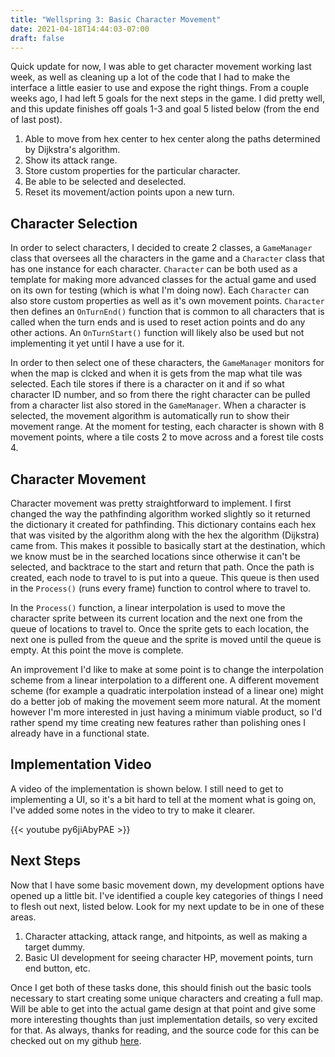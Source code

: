 ```yaml
---
title: "Wellspring 3: Basic Character Movement"
date: 2021-04-18T14:44:03-07:00
draft: false
---
```


Quick update for now, I was able to get character movement working last week, as well as cleaning up a lot of the code that I had to make the interface a little easier to use and expose the right things. 
From a couple weeks ago, I had left 5 goals for the next steps in the game. 
I did pretty well, and this update finishes off goals 1-3 and goal 5 listed below (from the end of last post). 

1. Able to move from hex center to hex center along the paths determined by Dijkstra's algorithm. 
2. Show its attack range. 
3. Store custom properties for the particular character.
4. Be able to be selected and deselected.
5. Reset its movement/action points upon a new turn.

## Character Selection 

In order to select characters, I decided to create 2 classes, a `GameManager` class that oversees all the characters in the game and a `Character` class that has one instance for each character. 
`Character` can be both used as a template for making more advanced classes for the actual game and used on its own for testing (which is what I'm doing now).
Each `Character` can also store custom properties as well as it's own movement points.
`Character` then defines an `OnTurnEnd()` function that is common to all characters that is called when the turn ends and is used to reset action points and do any other actions. 
An `OnTurnStart()` function will likely also be used but not implementing it yet until I have a use for it. 

In order to then select one of these characters, the `GameManager` monitors for when the map is clcked and when it is gets from the map what tile was selected.
Each tile stores if there is a character on it and if so what character ID number, and so from there the right character can be pulled from a character list also stored in the `GameManager`. 
When a character is selected, the movement algorithm is automatically run to show their movement range.
At the moment for testing, each character is shown with 8 movement points, where a tile costs 2 to move across and a forest tile costs 4. 

## Character Movement

Character movement was pretty straightforward to implement. 
I first changed the way the pathfinding algorithm worked slightly so it returned the dictionary it created for pathfinding. 
This dictionary contains each hex that was visited by the algorithm along with the hex the algorithm (Dijkstra) came from. 
This makes it possible to basically start at the destination, which we know must be in the searched locations since otherwise it can't be selected, and backtrace to the start and return that path. 
Once the path is created, each node to travel to is put into a queue. 
This queue is then used in the `Process()` (runs every frame) function to control where to travel to. 

In the `Process()` function, a linear interpolation is used to move the character sprite between its current location and the next one from the queue of locations to travel to. 
Once the sprite gets to each location, the next one is pulled from the queue and the sprite is moved until the queue is empty.
At this point the move is complete. 

An improvement I'd like to make at some point is to change the interpolation scheme from a linear interpolation to a different one. 
A different movement scheme (for example a quadratic interpolation instead of a linear one) might do a better job of making the movement seem more natural. 
At the moment however I'm more interested in just having a minimum viable product, so I'd rather spend my time creating new features rather than polishing ones I already have in a functional state. 

## Implementation Video 

A video of the implementation is shown below. 
I still need to get to implementing a UI, so it's a bit hard to tell at the moment what is going on, I've added some notes in the video to try to make it clearer. 

{{< youtube py6jiAbyPAE >}}

## Next Steps

Now that I have some basic movement down, my development options have opened up a little bit. 
I've identified a couple key categories of things I need to flesh out next, listed below. 
Look for my next update to be in one of these areas.

1. Character attacking, attack range, and hitpoints, as well as making a target dummy. 
2. Basic UI development for seeing character HP, movement points, turn end button, etc. 

Once I get both of these tasks done, this should finish out the basic tools necessary to start creating some unique characters and creating a full map. 
Will be able to get into the actual game design at that point and give some more interesting thoughts than just implementation details, so very excited for that. 
As always, thanks for reading, and the source code for this can be checked out on my github [here](https://github.com/samjudd/wellspring3). 